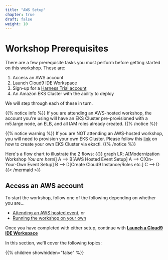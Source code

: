 ```yaml
---
title: "AWS Setup"
chapter: true
draft: false
weight: 10
---
```


# Workshop Prerequisites

There are a few prerequisite tasks you must perform before getting started on this workshop. These are:

1. Access an AWS account
2. Launch Cloud9 IDE Workspace
3. Sign-up for a [Harness Trial account](http://bit.ly/exclusive-trial)
4. An Amazon EKS Cluster with the ability to deploy

We will step through each of these in turn.

{{% notice info %}}
If you are attending an AWS-hosted workshop, the account you're using will have an EKS Cluster pre-provisioned with a m5.large node, an ELB, and all IAM roles already created.
{{% /notice %}}

{{% notice warning %}}
If you are NOT attending an AWS-hosted workshop, you will need to provision your own EKS Cluster. Please follow this [link](https://docs.aws.amazon.com/eks/latest/userguide/eksctl.html) on how to create your own EKS Cluster via eksctl.
{{% /notice %}}

Here's a flow chart to illustrate the 2 flows:
{{<mermaid align="left">}}
graph LR;
A[Modernization Workshop *You are here!*]
A --> B[AWS Hosted Event Setup]
A --> C[On-Your-Own Event Setup]
B --> D[Create Cloud9 Instance/Roles etc.]
C --> D
{{< /mermaid >}}

## Access an AWS account
To start the workshop, follow one of the following depending on whether you are...

* [Attending an AWS hosted event](/20_prerequisites/12_aws_event_setup.html), or
* [Running the workshop on your own](/20_prerequisites/14_aws_setup_your_own.html)

Once you have completed with either setup, continue with [**Launch a Cloud9 IDE Workspace**](/20_prerequisites/16_start_cloud9workspace.html)

In this section, we'll cover the following topics:

{{% children showhidden="false" %}}